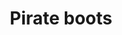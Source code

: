 ---
layout: item
title: Pirate boots
item-id: 7114
datatable: true
id: 7114
name: "Pirate boots"
members: true
lowalch: 140
highalch: 210
examine: "Not for land lubbers."
monsters:
  - id: 494
    name: "Kraken"
    members: true
    combat_level: 291
    wiki_url: "https://oldschool.runescape.wiki/w/Kraken#Kraken"
    drops:
      - quantity: "1"
        rarity: 0.03125
    image: "https://oldschool.runescape.wiki/images/thumb/4/41/Whirlpool.png/290px-Whirlpool.png?111d8"
---